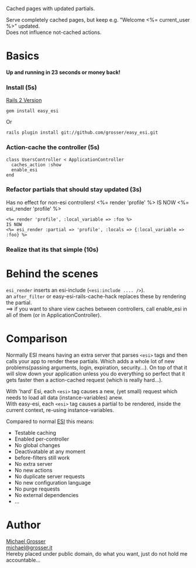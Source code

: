 Cached pages with updated partials.<br/>

Serve completely cached pages, but keep e.g. "Welcome <%= current_user %>" updated.<br/>
Does not influence not-cached actions.

Basics
======
**Up and running in 23 seconds or money back!**

### Install (5s)
[Rails 2 Version](http://github.com/grosser/easy_esi/tree/rails2)

    gem install easy_esi
Or

    rails plugin install git://github.com/grosser/easy_esi.git

### Action-cache the controller (5s)
    class UsersController < ApplicationController
      caches_action :show
      enable_esi
    end

### Refactor partials that should stay updated (3s)
Has no effect for non-esi controllers!
    <%= render 'profile' %>
    IS NOW
    <%= esi_render 'profile' %>

    <%= render 'profile', :local_variable => :foo %>
    IS NOW
    <%= esi_render :partial => 'profile', :locals => {:local_variable => :foo} %>

### Realize that its that simple (10s)

Behind the scenes
=================
`esi_render` inserts an esi-include (`<esi:include .... />`).<br/>
an `after_filter` or easy-esi-rails-cache-hack replaces these by rendering the partial.<br/>
==> if you want to share view caches between controllers,
call enable_esi in all of them (or in ApplicationController).

Comparison
===========
Normally ESI means having an extra server that parses `<esi>` tags and then calls your app to render these partials.
Which adds a whole lot of new problems(passing arguments, login, expiration, security...).
On top of that it will slow down your application unless you do everything so perfect that it gets
faster then a action-cached request (which is really hard...).

With 'hard' Esi, each `<esi>` tag causes a new, (yet small) request which needs to load all data (instance-variables) anew.<br/>
With easy-esi, each `<esi>` tag causes a partial to be rendered, inside the current context, re-using instance-variables.

Compared to normal [ESI](http://en.wikipedia.org/wiki/Edge_Side_Includes) this means:

 - Testable caching
 - Enabled per-controller
 - No global changes
 - Deactivatable at any moment
 - before-filters still work
 - No extra server
 - No new actions
 - No duplicate server requests
 - No new configuration language
 - No purge requests
 - No external dependencies
 - ...

Author
======
[Michael Grosser](http://grosser.it)<br/>
michael@grosser.it<br/>
Hereby placed under public domain, do what you want, just do not hold me accountable...
